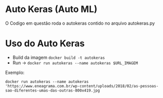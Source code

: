 # Auto Keras (Auto ML)
O Codigo em questão roda o autokeras contido no arquivo autokeras.py

# Uso do Auto Keras
 * Build da imagem ```docker build -t autokeras```
 * Run -> ```docker run autokeras --name autokeras $URL_IMAGEM ```

Exemplo:

 ``` docker run autokeras --name autokeras 'https://www.eneagrama.com.br/wp-content/uploads/2018/02/as-pessoas-sao-diferentes-umas-das-outras-800x419.jpg ```
